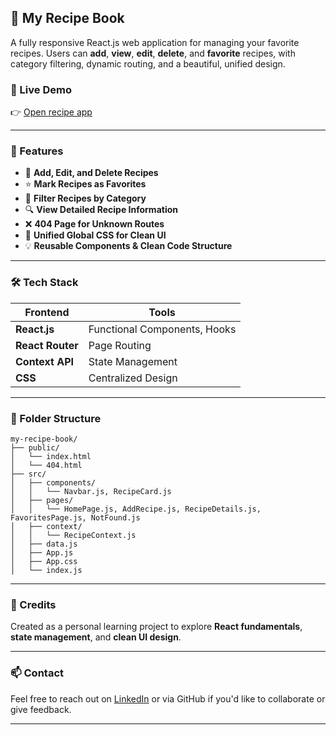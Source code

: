 ## 📖 My Recipe Book

A fully responsive React.js web application for managing your favorite recipes. Users can **add**, **view**, **edit**, **delete**, and **favorite** recipes, with category filtering, dynamic routing, and a beautiful, unified design.

### 🔗 Live Demo

👉 [Open recipe app](https://mishaelnath.github.io/my-recipe-book)

---

### 📌 Features

* 📝 **Add, Edit, and Delete Recipes**
* ⭐ **Mark Recipes as Favorites**
* 📂 **Filter Recipes by Category**
* 🔍 **View Detailed Recipe Information**
* ❌ **404 Page for Unknown Routes**
* 🎨 **Unified Global CSS for Clean UI**
* 💡 **Reusable Components & Clean Code Structure**

---

### 🛠️ Tech Stack

| Frontend         | Tools                        |
| ---------------- | ---------------------------- |
| **React.js**     | Functional Components, Hooks |
| **React Router** | Page Routing                 |
| **Context API**  | State Management             |
| **CSS**          | Centralized Design           |

---

### 📂 Folder Structure

```
my-recipe-book/
├── public/
│   └── index.html
│   └── 404.html
├── src/
│   ├── components/
│   │   └── Navbar.js, RecipeCard.js
│   ├── pages/
│   │   └── HomePage.js, AddRecipe.js, RecipeDetails.js, FavoritesPage.js, NotFound.js
│   ├── context/
│   │   └── RecipeContext.js
│   ├── data.js
│   ├── App.js
│   ├── App.css
│   └── index.js
```

---

### 🙌 Credits

Created as a personal learning project to explore **React fundamentals**, **state management**, and **clean UI design**.

---

### 📫 Contact

Feel free to reach out on [LinkedIn](www.linkedin.com/in/mishael-natth-viswanathan) or via GitHub if you'd like to collaborate or give feedback.

---
